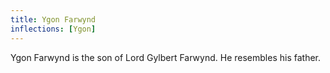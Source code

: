 ```yaml
---
title: Ygon Farwynd
inflections: [Ygon]
---
```


Ygon Farwynd is the son of Lord Gylbert Farwynd. He resembles his father.


